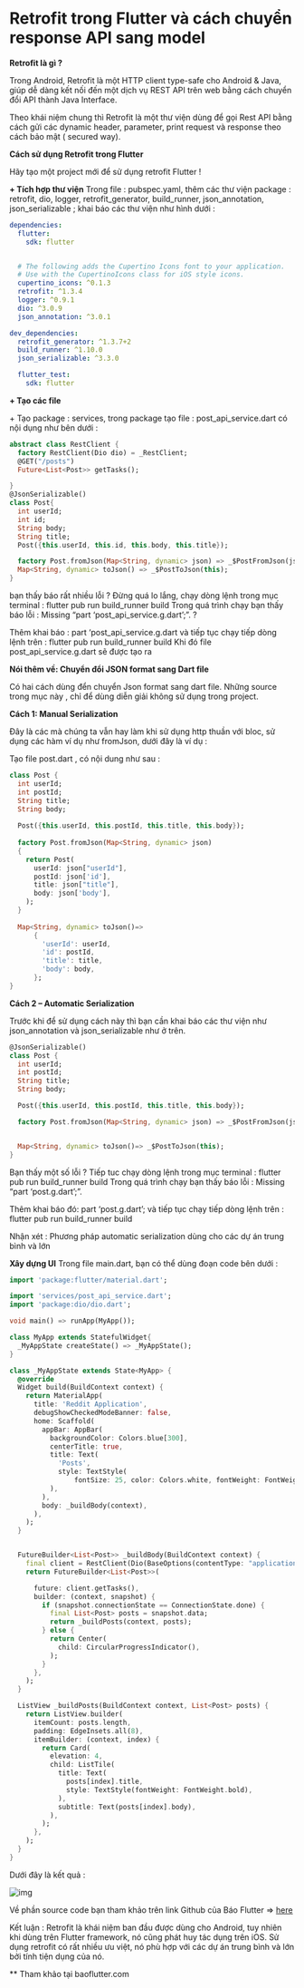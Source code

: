 # Retrofit trong Flutter và cách chuyển response API sang model

**Retrofit là gì ?**

Trong Android, Retrofit là một HTTP client type-safe cho Android & Java, giúp dễ dàng kết nối đến một dịch vụ REST API trên web bằng cách chuyển đổi API thành Java Interface.

Theo khái niệm chung thì Retrofit là một thư viện dùng để gọi Rest API bằng cách gửi các dynamic header, parameter, print request và response theo cách bảo mật ( secured way).

**Cách sử dụng Retrofit trong Flutter**

Hãy tạo một project mới để sử dụng retrofit Flutter !

**+ Tích hợp thư viện**
Trong file : pubspec.yaml, thêm các thư viện package : retrofit, dio, logger, retrofit_generator, build_runner, json_annotation, json_serializable ; khai báo các thư viện như hình dưới :

```yaml
dependencies:
  flutter:
    sdk: flutter


  # The following adds the Cupertino Icons font to your application.
  # Use with the CupertinoIcons class for iOS style icons.
  cupertino_icons: ^0.1.3
  retrofit: ^1.3.4
  logger: ^0.9.1
  dio: ^3.0.9
  json_annotation: ^3.0.1

dev_dependencies:
  retrofit_generator: ^1.3.7+2
  build_runner: ^1.10.0
  json_serializable: ^3.3.0

  flutter_test:
    sdk: flutter
```



**+ Tạo các file**

\+ Tạo package : services, trong package tạo file : post_api_service.dart có nội dụng như bên dưới :

```dart
abstract class RestClient {
  factory RestClient(Dio dio) = _RestClient;
  @GET("/posts")
  Future<List<Post>> getTasks();

}
@JsonSerializable()
class Post{
  int userId;
  int id;
  String body;
  String title;
  Post({this.userId, this.id, this.body, this.title});

  factory Post.fromJson(Map<String, dynamic> json) => _$PostFromJson(json);
  Map<String, dynamic> toJson() => _$PostToJson(this);
}
```



bạn thấy báo rất nhiều lỗi ?
Đừng quá lo lắng, chạy dòng lệnh trong mục terminal : flutter pub run build_runner build
Trong quá trình chạy bạn thấy báo lỗi : Missing “part ‘post_api_service.g.dart’;”. ?

Thêm khai báo : part ‘post_api_service.g.dart và tiếp tục chạy tiếp dòng lệnh trên : flutter pub run build_runner build
Khi đó file post_api_service.g.dart sẽ được tạo ra

**Nói thêm về: Chuyển đổi JSON format sang Dart file**

Có hai cách dùng đển chuyển Json format sang dart file. Những source trong mục này , chỉ để dùng diễn giải không sử dụng trong project.

**Cách 1: Manual Serialization**

Đây là các mà chúng ta vẫn hay làm khi sử dụng http thuần với bloc, sử dụng các hàm ví dụ như fromJson, dưới đây là ví dụ :

Tạo file post.dart , có nội dung như sau :

```dart
class Post {
  int userId; 
  int postId; 
  String title; 
  String body; 
  
  Post({this.userId, this.postId, this.title, this.body});
  
  factory Post.fromJson(Map<String, dynamic> json)
  {
    return Post(
      userId: json["userId"],
      postId: json['id'],
      title: json["title"],
      body: json['body'],
    );
  }
  
  Map<String, dynamic> toJson()=>
      {
        'userId': userId,
        'id': postId, 
        'title': title, 
        'body': body,
      };
}
```



**Cách 2 – Automatic Serialization**

Trước khi để sử dụng cách này thì bạn cần khai báo các thư viện như json_annotation và json_serializable như ở trên.

```dart
@JsonSerializable()
class Post {
  int userId;
  int postId;
  String title;
  String body;

  Post({this.userId, this.postId, this.title, this.body});

  factory Post.fromJson(Map<String, dynamic> json) => _$PostFromJson(json);


  Map<String, dynamic> toJson()=> _$PostToJson(this);
}
```



Bạn thấy một số lỗi ?
Tiếp tuc chạy dòng lệnh trong mục terminal : flutter pub run build_runner build
Trong quá trình chạy bạn thấy báo lỗi : Missing “part ‘post.g.dart’;”.

Thêm khai báo đó: part ‘post.g.dart’; và tiếp tục chạy tiếp dòng lệnh trên : flutter pub run build_runner build

Nhận xét : Phương pháp automatic serialization dùng cho các dự án trung bình và lớn

**Xây dựng UI**
Trong file main.dart, bạn có thể dùng đoạn code bên dưới :

```dart
import 'package:flutter/material.dart';

import 'services/post_api_service.dart';
import 'package:dio/dio.dart';

void main() => runApp(MyApp());

class MyApp extends StatefulWidget{
  _MyAppState createState() => _MyAppState();
}

class _MyAppState extends State<MyApp> {
  @override
  Widget build(BuildContext context) {
    return MaterialApp(
      title: 'Reddit Application',
      debugShowCheckedModeBanner: false,
      home: Scaffold(
        appBar: AppBar(
          backgroundColor: Colors.blue[300],
          centerTitle: true,
          title: Text(
            'Posts',
            style: TextStyle(
                fontSize: 25, color: Colors.white, fontWeight: FontWeight.bold),
          ),
        ),
        body: _buildBody(context),
      ),
    );
  }


  FutureBuilder<List<Post>> _buildBody(BuildContext context) {
    final client = RestClient(Dio(BaseOptions(contentType: "application/json")));
    return FutureBuilder<List<Post>>(

      future: client.getTasks(),
      builder: (context, snapshot) {
        if (snapshot.connectionState == ConnectionState.done) {
          final List<Post> posts = snapshot.data;
          return _buildPosts(context, posts);
        } else {
          return Center(
            child: CircularProgressIndicator(),
          );
        }
      },
    );
  }

  ListView _buildPosts(BuildContext context, List<Post> posts) {
    return ListView.builder(
      itemCount: posts.length,
      padding: EdgeInsets.all(8),
      itemBuilder: (context, index) {
        return Card(
          elevation: 4,
          child: ListTile(
            title: Text(
              posts[index].title,
              style: TextStyle(fontWeight: FontWeight.bold),
            ),
            subtitle: Text(posts[index].body),
          ),
        );
      },
    );
  }
}
```



Dưới đây là kết quả :

![img](https://baoflutter.com/wp-content/uploads/2020/06/retrofit_flutter.png)

Về phần source code bạn tham khảo trên link Github của Báo Flutter => [here](https://github.com/PhamBao91/baoflutter/tree/master/retrofit_src)

Kết luận : Retrofit là khái niệm ban đầu được dùng cho Android, tuy nhiên khi dùng trên Flutter framework, nó cũng phát huy tác dụng trên iOS. Sử dụng retrofit có rất nhiều ưu việt, nó phù hợp với các dự án trung bình và lớn bởi tính tiện dụng của nó.

** Tham khảo tại baoflutter.com